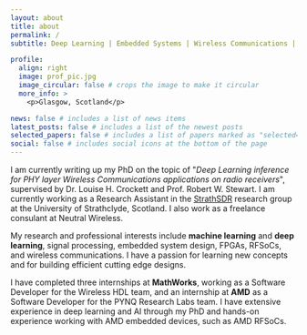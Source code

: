 ```yaml
---
layout: about
title: about
permalink: /
subtitle: Deep Learning | Embedded Systems | Wireless Communications | Signal Processing

profile:
  align: right
  image: prof_pic.jpg
  image_circular: false # crops the image to make it circular
  more_info: >
    <p>Glasgow, Scotland</p>

news: false # includes a list of news items
latest_posts: false # includes a list of the newest posts
selected_papers: false # includes a list of papers marked as "selected={true}"
social: false # includes social icons at the bottom of the page
---
```


I am currently writing up my PhD on the topic of "*Deep Learning inference for PHY layer Wireless Communications applications on radio receivers*", supervised by Dr. Louise H. Crockett and Prof. Robert W. Stewart. I am currently working as a Research Assistant in the [StrathSDR](https://github.com/strath-sdr) research group at the University of Strathclyde, Scotland. I also work as a freelance consulant at Neutral Wireless.

My research and professional interests include **machine learning** and **deep learning**, signal processing, embedded system design, FPGAs, RFSoCs, and wireless communications. I have a passion for learning new concepts and for building efficient cutting edge designs.

I have completed three internships at **MathWorks**, working as a Software Developer for the Wireless HDL team, and an internship at **AMD** as a Software Developer for the PYNQ Research Labs team. I have extensive experience in deep learning and AI through my PhD and hands-on experience working with AMD embedded devices, such as AMD RFSoCs.
